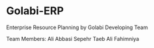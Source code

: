 # Golabi-ERP
Enterprise Resource Planning by Golabi Developing Team

Team Members:
Ali Abbasi
Sepehr Taeb
Ali Fahimniya
